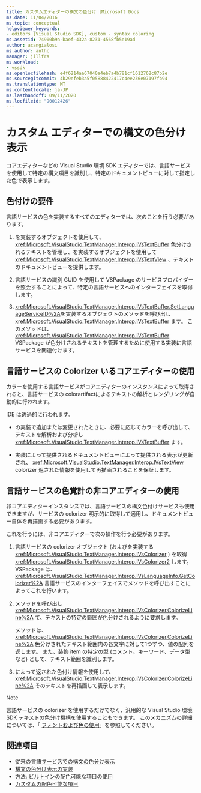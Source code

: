 ```yaml
---
title: カスタムエディターの構文の色分け |Microsoft Docs
ms.date: 11/04/2016
ms.topic: conceptual
helpviewer_keywords:
- editors [Visual Studio SDK], custom - syntax coloring
ms.assetid: 74900b9a-baef-432a-8231-4568fb5e19ad
author: acangialosi
ms.author: anthc
manager: jillfra
ms.workload:
- vssdk
ms.openlocfilehash: e4f6214aa67040a4eb7a4b781cf1612762c87b2e
ms.sourcegitcommit: 4b29efeb3a5f05888422417c4ee236e07197fb94
ms.translationtype: MT
ms.contentlocale: ja-JP
ms.lasthandoff: 09/11/2020
ms.locfileid: "90012426"
---
```

# <a name="syntax-coloring-in-custom-editors"></a>カスタム エディターでの構文の色分け表示
コアエディターなどの Visual Studio 環境 SDK エディターでは、言語サービスを使用して特定の構文項目を識別し、特定のドキュメントビューに対して指定した色で表示します。

## <a name="colorization-requirements"></a>色付けの要件
 言語サービスの色を実装するすべてのエディターでは、次のことを行う必要があります。

1. を実装するオブジェクトを使用して、 <xref:Microsoft.VisualStudio.TextManager.Interop.IVsTextBuffer> 色分けされるテキストを管理し、を実装するオブジェクトを使用して <xref:Microsoft.VisualStudio.TextManager.Interop.IVsTextView> 、テキストのドキュメントビューを提供します。

2. 言語サービスの識別 GUID を使用して VSPackage のサービスプロバイダーを照会することによって、特定の言語サービスへのインターフェイスを取得します。

3. <xref:Microsoft.VisualStudio.TextManager.Interop.IVsTextBuffer.SetLanguageServiceID%2A>を実装するオブジェクトのメソッドを呼び出し <xref:Microsoft.VisualStudio.TextManager.Interop.IVsTextBuffer> ます。 このメソッドは、 <xref:Microsoft.VisualStudio.TextManager.Interop.IVsTextBuffer> VSPackage が色分けされるテキストを管理するために使用する実装に言語サービスを関連付けます。

## <a name="core-editor-usage-of-a-language-services-colorizer"></a>言語サービスの Colorizer いるコアエディターの使用
 カラーを使用する言語サービスがコアエディターのインスタンスによって取得されると、言語サービスの colorartifactによるテキストの解析とレンダリングが自動的に行われます。

 IDE は透過的に行われます。

- の実装で追加または変更されたときに、必要に応じてカラーを呼び出して、テキストを解析および分析し <xref:Microsoft.VisualStudio.TextManager.Interop.IVsTextBuffer> ます。

- 実装によって提供されるドキュメントビューによって提供される表示が更新され、 <xref:Microsoft.VisualStudio.TextManager.Interop.IVsTextView> colorizer 返された情報を使用して再描画されることを保証します。

## <a name="non-core-editor-usage-of-a-language-services-colorizer"></a>言語サービスの色覚計の非コアエディターの使用
 非コアエディターインスタンスでは、言語サービスの構文色付けサービスも使用できますが、サービスの colorizer 明示的に取得して適用し、ドキュメントビュー自体を再描画する必要があります。

 これを行うには、非コアエディターで次の操作を行う必要があります。

1. 言語サービスの colorizer オブジェクト (およびを実装する <xref:Microsoft.VisualStudio.TextManager.Interop.IVsColorizer> ) を取得 <xref:Microsoft.VisualStudio.TextManager.Interop.IVsColorizer2> します。 VSPackage は、 <xref:Microsoft.VisualStudio.TextManager.Interop.IVsLanguageInfo.GetColorizer%2A> 言語サービスのインターフェイスでメソッドを呼び出すことによってこれを行います。

2. メソッドを呼び出し <xref:Microsoft.VisualStudio.TextManager.Interop.IVsColorizer.ColorizeLine%2A> て、テキストの特定の範囲が色分けされるように要求します。

     メソッドは、 <xref:Microsoft.VisualStudio.TextManager.Interop.IVsColorizer.ColorizeLine%2A> 色分けされたテキスト範囲内の各文字に対して1つずつ、値の配列を返します。 また、装飾 item の特定の型 (コメント、キーワード、データ型など) として、テキスト範囲を識別します。

3. によって返された色付け情報を使用して、 <xref:Microsoft.VisualStudio.TextManager.Interop.IVsColorizer.ColorizeLine%2A> そのテキストを再描画して表示します。

> [!NOTE]
> 言語サービスの colorizer を使用するだけでなく、汎用的な Visual Studio 環境 SDK テキストの色分け機構を使用することもできます。 このメカニズムの詳細については、「 [フォントおよび色の使用](../vs-2015/extensibility/using-fonts-and-colors.md?view=vs-2015)」を参照してください。

## <a name="see-also"></a>関連項目

- [従来の言語サービスでの構文の色分け表示](../extensibility/internals/syntax-coloring-in-a-legacy-language-service.md)
- [構文の色分け表示の実装](../extensibility/internals/implementing-syntax-coloring.md)
- [方法: ビルトインの配色可能な項目の使用](../extensibility/internals/how-to-use-built-in-colorable-items.md)
- [カスタムの配色可能な項目](../extensibility/internals/custom-colorable-items.md)